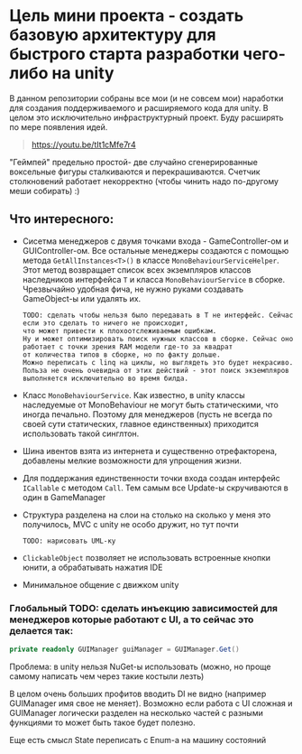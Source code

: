 # Цель мини проекта - создать базовую архитектуру для быстрого старта разработки чего-либо на unity
В данном репозитории собраны все мои (и не совсем мои) наработки для создания поддерживаемого и расширяемого кода для unity. В целом это исключительно инфраструктурный проект. Буду расширять по мере появления идей.
>https://youtu.be/tIt1cMfe7r4

"Геймпей" предельно простой- две случайно сгенерированные воксельные фигуры сталкиваются и перекрашиваются. Счетчик столкновений работает некорректно (чтобы чинить надо по-другому меши собирать) :)

## Что интересного:
- Сисетма менеджеров с двумя точками входа - GameController-ом и GUIController-ом. Все остальные менеджеры создаются с помощью метода ```GetAllInstances<T>()``` в классе ```MonoBehaviourServiceHelper```. Этот метод возвращает список всех экземпляров классов наследников интерфейса ```T``` и класса ```MonoBehaviourService``` в сборке. Чрезвычайно удобная фича, не нужно руками создавать GameObject-ы или удалять их.

      TODO: сделать чтобы нельзя было передавать в T не интерфейс. Сейчас если это сделать то ничего не происходит,
      что может привести к плохоотслеживаемым ошибкам.
      Ну и может оптимизировать поиск нужных классов в сборке. Сейчас оно работает с точки зрения RAM модели где-то за квадрат
      от количества типов в сборке, но по факту дольше.
      Можно переписать с linq на циклы, но выглядеть это будет некрасиво.
      Польза не очень очевидна от этих действий - этот поиск экземпляров выполняется исключительно во время билда.
    
- Класс ```MonoBehaviourService```. Как известно, в unity классы наследуемые от MonoBehaviour не могут быть статическими, что иногда печально. Поэтому для менеджеров (пусть не всегда по своей сути статических, главное единственных) приходится использовать такой синглтон. 
- Шина ивентов взята из интернета и существенно отрефакторена, добавлены мелкие возможности для упрощения жизни.
- Для поддержания единственности точки входа создан интерфейс ```ICallable``` с методом ```Call```. Тем самым все Update-ы скручиваются в один в GameManager
- Структура разделена на слои на столько на сколько у меня это получилось, MVC с unity не особо дружит, но тут почти

      TODO: нарисовать UML-ку
     
- ```ClickableObject``` позволяет не использовать встроенные кнопки юнити, а обрабатывать нажатия IDE
- Минимальное общение с движком unity


### Глобальный TODO: сделать инъекцию зависимостей для менеджеров которые работают с UI, а то сейчас это делается так: 
```csharp
private readonly GUIManager guiManager = GUIManager.Get()
```
Проблема: в unity нельзя NuGet-ы использовать (можно, но проще самому написать чем через такие костыли лезть)

В целом очень больших профитов вводить DI не видно (например GUIManager имя свое не меняет). Возможно если работа с UI сложная и GUIManager логически разделен на несколько частей с разными функциями то может быть такое будет полезно.

Еще есть смысл State переписать с Enum-а на машину состояний
